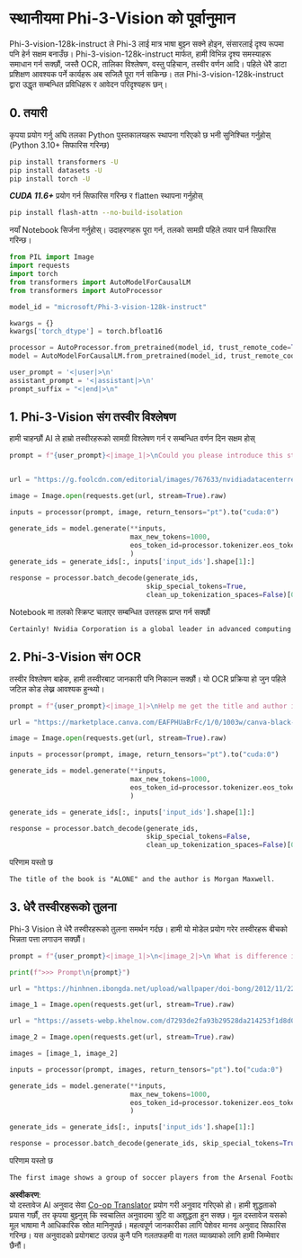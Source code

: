 <!--
CO_OP_TRANSLATOR_METADATA:
{
  "original_hash": "110bee6270dad2ebf506d90a30b46dde",
  "translation_date": "2025-05-09T13:12:18+00:00",
  "source_file": "md/01.Introduction/03/Vision_Inference.md",
  "language_code": "ne"
}
-->
# **स्थानीयमा Phi-3-Vision को पूर्वानुमान**

Phi-3-vision-128k-instruct ले Phi-3 लाई मात्र भाषा बुझ्न सक्ने होइन, संसारलाई दृश्य रूपमा पनि हेर्न सक्षम बनाउँछ। Phi-3-vision-128k-instruct मार्फत, हामी विभिन्न दृश्य समस्याहरू समाधान गर्न सक्छौं, जस्तै OCR, तालिका विश्लेषण, वस्तु पहिचान, तस्वीर वर्णन आदि। पहिले धेरै डाटा प्रशिक्षण आवश्यक पर्ने कार्यहरू अब सजिलै पूरा गर्न सकिन्छ। तल Phi-3-vision-128k-instruct द्वारा उद्धृत सम्बन्धित प्रविधिहरू र आवेदन परिदृश्यहरू छन्।

## **0. तयारी**

कृपया प्रयोग गर्नु अघि तलका Python पुस्तकालयहरू स्थापना गरिएको छ भनी सुनिश्चित गर्नुहोस् (Python 3.10+ सिफारिस गरिन्छ)

```bash
pip install transformers -U
pip install datasets -U
pip install torch -U
```

***CUDA 11.6+*** प्रयोग गर्न सिफारिस गरिन्छ र flatten स्थापना गर्नुहोस्

```bash
pip install flash-attn --no-build-isolation
```

नयाँ Notebook सिर्जना गर्नुहोस्। उदाहरणहरू पूरा गर्न, तलको सामग्री पहिले तयार पार्न सिफारिस गरिन्छ।

```python
from PIL import Image
import requests
import torch
from transformers import AutoModelForCausalLM
from transformers import AutoProcessor

model_id = "microsoft/Phi-3-vision-128k-instruct"

kwargs = {}
kwargs['torch_dtype'] = torch.bfloat16

processor = AutoProcessor.from_pretrained(model_id, trust_remote_code=True)
model = AutoModelForCausalLM.from_pretrained(model_id, trust_remote_code=True, torch_dtype="auto").cuda()

user_prompt = '<|user|>\n'
assistant_prompt = '<|assistant|>\n'
prompt_suffix = "<|end|>\n"
```

## **1. Phi-3-Vision संग तस्वीर विश्लेषण**

हामी चाहन्छौं AI ले हाम्रो तस्वीरहरूको सामग्री विश्लेषण गर्न र सम्बन्धित वर्णन दिन सक्षम होस्

```python
prompt = f"{user_prompt}<|image_1|>\nCould you please introduce this stock to me?{prompt_suffix}{assistant_prompt}"


url = "https://g.foolcdn.com/editorial/images/767633/nvidiadatacenterrevenuefy2017tofy2024.png"

image = Image.open(requests.get(url, stream=True).raw)

inputs = processor(prompt, image, return_tensors="pt").to("cuda:0")

generate_ids = model.generate(**inputs, 
                              max_new_tokens=1000,
                              eos_token_id=processor.tokenizer.eos_token_id,
                              )
generate_ids = generate_ids[:, inputs['input_ids'].shape[1]:]

response = processor.batch_decode(generate_ids, 
                                  skip_special_tokens=True, 
                                  clean_up_tokenization_spaces=False)[0]
```

Notebook मा तलको स्क्रिप्ट चलाएर सम्बन्धित उत्तरहरू प्राप्त गर्न सक्छौं

```txt
Certainly! Nvidia Corporation is a global leader in advanced computing and artificial intelligence (AI). The company designs and develops graphics processing units (GPUs), which are specialized hardware accelerators used to process and render images and video. Nvidia's GPUs are widely used in professional visualization, data centers, and gaming. The company also provides software and services to enhance the capabilities of its GPUs. Nvidia's innovative technologies have applications in various industries, including automotive, healthcare, and entertainment. The company's stock is publicly traded and can be found on major stock exchanges.
```

## **2. Phi-3-Vision संग OCR**

तस्वीर विश्लेषण बाहेक, हामी तस्वीरबाट जानकारी पनि निकाल्न सक्छौं। यो OCR प्रक्रिया हो जुन पहिले जटिल कोड लेख्न आवश्यक हुन्थ्यो।

```python
prompt = f"{user_prompt}<|image_1|>\nHelp me get the title and author information of this book?{prompt_suffix}{assistant_prompt}"

url = "https://marketplace.canva.com/EAFPHUaBrFc/1/0/1003w/canva-black-and-white-modern-alone-story-book-cover-QHBKwQnsgzs.jpg"

image = Image.open(requests.get(url, stream=True).raw)

inputs = processor(prompt, image, return_tensors="pt").to("cuda:0")

generate_ids = model.generate(**inputs, 
                              max_new_tokens=1000,
                              eos_token_id=processor.tokenizer.eos_token_id,
                              )

generate_ids = generate_ids[:, inputs['input_ids'].shape[1]:]

response = processor.batch_decode(generate_ids, 
                                  skip_special_tokens=False, 
                                  clean_up_tokenization_spaces=False)[0]

```

परिणाम यस्तो छ

```txt
The title of the book is "ALONE" and the author is Morgan Maxwell.
```

## **3. धेरै तस्वीरहरूको तुलना**

Phi-3 Vision ले धेरै तस्वीरहरूको तुलना समर्थन गर्दछ। हामी यो मोडेल प्रयोग गरेर तस्वीरहरू बीचको भिन्नता पत्ता लगाउन सक्छौं।

```python
prompt = f"{user_prompt}<|image_1|>\n<|image_2|>\n What is difference in this two images?{prompt_suffix}{assistant_prompt}"

print(f">>> Prompt\n{prompt}")

url = "https://hinhnen.ibongda.net/upload/wallpaper/doi-bong/2012/11/22/arsenal-wallpaper-free.jpg"

image_1 = Image.open(requests.get(url, stream=True).raw)

url = "https://assets-webp.khelnow.com/d7293de2fa93b29528da214253f1d8d0/news/uploads/2021/07/Arsenal-1024x576.jpg.webp"

image_2 = Image.open(requests.get(url, stream=True).raw)

images = [image_1, image_2]

inputs = processor(prompt, images, return_tensors="pt").to("cuda:0")

generate_ids = model.generate(**inputs, 
                              max_new_tokens=1000,
                              eos_token_id=processor.tokenizer.eos_token_id,
                              )

generate_ids = generate_ids[:, inputs['input_ids'].shape[1]:]

response = processor.batch_decode(generate_ids, skip_special_tokens=True, clean_up_tokenization_spaces=False)[0]
```

परिणाम यस्तो छ

```txt
The first image shows a group of soccer players from the Arsenal Football Club posing for a team photo with their trophies, while the second image shows a group of soccer players from the Arsenal Football Club celebrating a victory with a large crowd of fans in the background. The difference between the two images is the context in which the photos were taken, with the first image focusing on the team and their trophies, and the second image capturing a moment of celebration and victory.
```

**अस्वीकरण**:  
यो दस्तावेज AI अनुवाद सेवा [Co-op Translator](https://github.com/Azure/co-op-translator) प्रयोग गरी अनुवाद गरिएको हो। हामी शुद्धताको प्रयास गर्छौं, तर कृपया बुझ्नुस् कि स्वचालित अनुवादमा त्रुटि वा अशुद्धता हुन सक्छ। मूल दस्तावेज यसको मूल भाषामा नै आधिकारिक स्रोत मानिनुपर्छ। महत्वपूर्ण जानकारीका लागि पेशेवर मानव अनुवाद सिफारिस गरिन्छ। यस अनुवादको प्रयोगबाट उत्पन्न कुनै पनि गलतफहमी वा गलत व्याख्याको लागि हामी जिम्मेवार छैनौं।